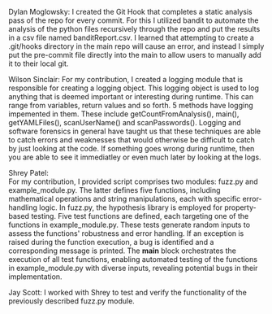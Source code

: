 Dylan Moglowsky:
  I created the Git Hook that completes a static analysis pass of the repo for every commit. For this I utilized bandit
to automate the analysis of the python files recursively through the repo and put the results in a csv file named
banditReport.csv. I learned that attempting to create a .git/hooks directory in the main repo will cause an error, and
instead I simply put the pre-commit file directly into the main to allow users to manually add it to their local git.

Wilson Sinclair:
    For my contribution, I created a logging module that is responsible for creating a logging object. This logging object is used to log anything that is deemed important or interesting during runtime. This can range from variables, return values and so forth. 5 methods have logging impemented in them. These include getCountFromAnalysis(), main(), getYAMLFiles(), scanUserName() and scanPasswords(). Logging and software forensics in general have taught us that these techniques are able to catch errors and weaknesses that would otherwise be difficult to catch by just looking at the code. If something goes wrong during runtime, then you are able to see it immediatley or even much later by looking at the logs.

Shrey Patel:  
  For my contribution, I provided script comprises two modules: fuzz.py and example_module.py. The latter defines five functions, including mathematical operations and string manipulations, each with specific error-handling logic. In fuzz.py, the hypothesis library is employed for property-based testing. Five test functions are defined, each targeting one of the functions in example_module.py. These tests generate random inputs to assess the functions' robustness and error handling. If an exception is raised during the function execution, a bug is identified and a corresponding message is printed. The __main__ block orchestrates the execution of all test functions, enabling automated testing of the functions in example_module.py with diverse inputs, revealing potential bugs in their implementation.
  
  Jay Scott:
  I worked with Shrey to test and verify the functionality of the previously described fuzz.py module.

